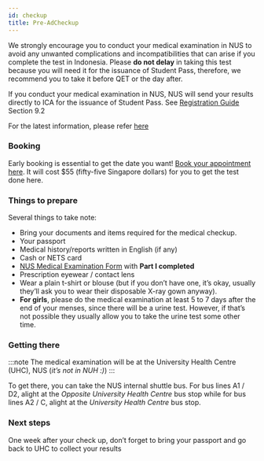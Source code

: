 ```yaml
---
id: checkup
title: Pre-AdCheckup
---
```


We strongly encourage you to conduct your medical examination in NUS to avoid any unwanted complications and incompatibilities that can arise if you complete the test in Indonesia. Please **do not delay** in taking this test because you will need it for the issuance of Student Pass, therefore, we recommend you to take it before QET or the day after.

If you conduct your medical examination in NUS, NUS will send your results directly to ICA for the issuance of Student Pass. See [Registration Guide](http://www.nus.edu.sg/registrar/info/info/Registration-Guide-for-Undergraduate-Students.pdf) Section 9.2 

For the latest information, please refer [here](http://www.nus.edu.sg/uhc/general-health/medical-examination/pre-admission/pre-admission-medical-exam)

### Booking 
Early booking is essential to get the date you want! [Book your appointment here](https://www.gevme.com/nus-pre-admission-medical-examination2). It will cost $55 (fifty-five Singapore dollars) for you to get the test done here.

### Things to prepare
Several things to take note: 
- Bring your documents and items required for the medical checkup. 
- Your passport
- Medical history/reports written in English (if any)
- Cash or NETS card
- [NUS Medical Examination Form](http://www.nus.edu.sg/uhc/docs/default-source/default-document-library/undergraduate.pdf?sfvrsn=62ea6b98_2) with **Part I completed**
- Prescription eyewear / contact lens
- Wear a plain t-shirt or blouse (but if you don’t have one, it’s okay, usually they’ll ask you to wear their disposable X-ray gown anyway).
- **For girls**, please do the medical examination at least 5 to 7 days after the end of your menses, since there will be a urine test. However, if that’s not possible they usually allow you to take the urine test some other time.

### Getting there
:::note
The medical examination will be at the University Health Centre (UHC), NUS (_it’s not in NUH :)_) 
:::

To get there, you can take the NUS internal shuttle bus. For bus lines A1 / D2, alight at the _Opposite University Health Centre_ bus stop while for bus lines A2 / C, alight at the _University Health Centre_ bus stop.

### Next steps

One week after your check up, don’t forget to bring your passport and go back to UHC to collect your results                                  
<!--stackedit_data:
eyJoaXN0b3J5IjpbLTM3OTk0MDY3Ml19
-->